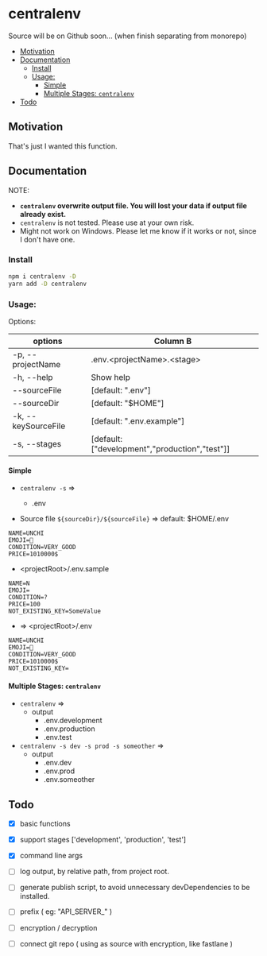 # centralenv

Source will be on Github soon... (when finish separating from monorepo)

- [Motivation](#motivation)
- [Documentation](#documentation)
  - [Install](#install)
  - [Usage:](#usage)
    - [Simple](#simple)
    - [Multiple Stages: `centralenv`](#multiple-stages-centralenv)
- [Todo](#todo)

## Motivation

That's just I wanted this function.

## Documentation

NOTE:

- **`centralenv` overwrite output file. You will lost your data if output file already exist.**
- `centralenv` is not tested. Please use at your own risk.
- Might not work on Windows. Please let me know if it works or not, since I don't have one.

### Install

```sh
npm i centralenv -D
yarn add -D centralenv
```

### Usage:

Options:

| options             | Column B                                       |
| ------------------- | ---------------------------------------------- |
| -p, --projectName   | .env.\<projectName\>.\<stage\>                 |
| -h, --help          | Show help                                      |
| --sourceFile        | [default: ".env"]                              |
| --sourceDir         | [default: "$HOME"]                             |
| -k, --keySourceFile | [default: ".env.example"]                      |
| -s, --stages        | [default: ["development","production","test"]] |

#### Simple

- `centralenv -s` =>
  - .env

- Source file `${sourceDir}/${sourceFile}` => default: $HOME/.env

```dotenv
NAME=UNCHI
EMOJI=💩
CONDITION=VERY_GOOD
PRICE=1010000$
```

- \<projectRoot\>/.env.sample

```dotenv
NAME=N
EMOJI=
CONDITION=?
PRICE=100
NOT_EXISTING_KEY=SomeValue
```

- => \<projectRoot\>/.env

```dotenv
NAME=UNCHI
EMOJI=💩
CONDITION=VERY_GOOD
PRICE=1010000$
NOT_EXISTING_KEY=
```

#### Multiple Stages: `centralenv`

- `centralenv` =>
  - output
    - .env.development
    - .env.production
    - .env.test
- `centralenv -s dev -s prod -s someother` =>
  - output
    - .env.dev
    - .env.prod
    - .env.someother


## Todo

- [x] basic functions
- [x] support stages ['development', 'production', 'test']
- [x] command line args
- [ ] log output, by relative path, from project root.
- [ ] generate publish script, to avoid unnecessary devDependencies to be installed.
- [ ] prefix ( eg: "API_SERVER_" )
- [ ] encryption / decryption
- [ ] connect git repo ( using as source with encryption, like fastlane )


